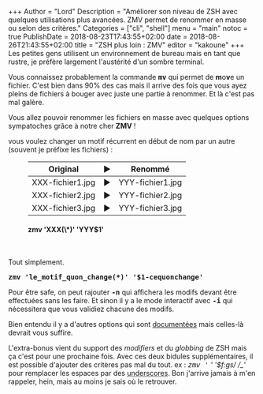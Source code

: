 +++
Author = "Lord"
Description = "Améliorer son niveau de ZSH avec quelques utilisations plus avancées. ZMV permet de renommer en masse ou selon des critères."
Categories = ["cli", "shell"]
menu = "main"
notoc = true
PublishDate = 2018-08-23T17:43:55+02:00
date = 2018-08-26T21:43:55+02:00
title = "ZSH plus loin : ZMV"
editor = "kakoune"
+++
Les petites gens utilisent un environnement de bureau mais en tant que rustre, je préfère largement l'austérité d'un sombre terminal.

Vous connaissez probablement la commande **<samp>mv</samp>** qui permet de **m**o**v**e un fichier.
C'est bien dans 90% des cas mais il arrive des fois que vous ayez pleins de fichiers à bouger avec juste une partie à renommer.
Et là c'est pas mal galère.

Vous allez pouvoir renommer les fichiers en masse avec quelques options sympatoches grâce à notre cher **ZMV** !

vous voulez changer un motif récurrent en début de nom par un autre (souvent je préfixe les fichiers) :
<figure>

| Original | ▶ | Renommé |
|:-:|:-:|:-:|
|XXX-fichier1.jpg| ▶ |YYY-fichier1.jpg|
|XXX-fichier2.jpg| ▶ |YYY-fichier2.jpg|
|XXX-fichier3.jpg| ▶ |YYY-fichier3.jpg|

<figcaption><h4>zmv 'XXX(\*)' 'YYY$1'</h4></figcaption>
</figure>
<p> </p>

Tout simplement.

**<samp>zmv 'le_motif_quon_change(*)' '$1-cequonchange'</samp>**


Pour être safe, on peut rajouter **<samp>-n</samp>** qui affichera les modifs devant être effectuées sans les faire.
Et sinon il y a le mode interactif avec **<samp>-i</samp>** qui nécessitera que vous validiez chacune des modifs.

Bien entendu il y a d'autres options qui sont [documentées](http://zsh.sourceforge.net/Doc/Release/User-Contributions.html#index-zmv) mais celles-là devrait vous suffire.

L'extra-bonus vient du support des *modifiers* et du *globbing* de ZSH mais ça c'est pour une prochaine fois.
Avec ces deux bidules supplémentaires, il est possible d'ajouter des critères pas mal du tout.
ex : **<samp>zmv '* *' '$f:gs/ /_'</samp>** pour remplacer les espaces par des <abbr title="ça → _">underscores</abbr>.
Bon j'arrive jamais à m'en rappeler, hein, mais au moins je sais où le retrouver.
